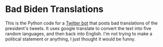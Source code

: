 # Bad Biden Translations
This is the Python code for a [Twitter bot](https://twitter.com/badbidentrans) that posts bad translations of the president's tweets. It uses google translate to convert the text into five random languages, and then back into English. I'm not trying to make a political statement or anything, I just thought it would be funny.
